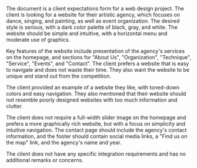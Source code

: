 The document is a client expectations form for a web design project. The client is looking for a website for their artistic agency, which focuses on dance, singing, and painting, as well as event organization. The desired style is serious, with a dark color palette of black, gray, and white. The website should be simple and intuitive, with a horizontal menu and moderate use of graphics.

Key features of the website include presentation of the agency's services on the homepage, and sections for "About Us", "Organization", "Technique", "Service", "Events", and "Contact". The client prefers a website that is easy to navigate and does not waste their time. They also want the website to be unique and stand out from the competition.

The client provided an example of a website they like, with toned-down colors and easy navigation. They also mentioned that their website should not resemble poorly designed websites with too much information and clutter.

The client does not require a full-width slider image on the homepage and prefers a more graphically rich website, but with a focus on simplicity and intuitive navigation. The contact page should include the agency's contact information, and the footer should contain social media links, a "Find us on the map" link, and the agency's name and year.

The client does not have any specific integration requirements and has no additional remarks or concerns.
